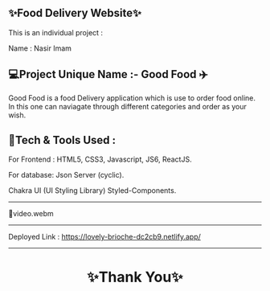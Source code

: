 ✨Food Delivery Website✨
---
This is an individual project :

Name : Nasir Imam

💻Project Unique Name :- Good Food ✈️
---
Good Food is a food Delivery application which is use to order food online. In this one can naviagate through different categories and order as your wish.

💫Tech & Tools Used :
---

For Frontend : HTML5, CSS3, Javascript, JS6, ReactJS.

For database: Json Server (cyclic).

Chakra UI (UI Styling Library) Styled-Components.

---
 🎥video.webm 



---
Deployed Link : https://lovely-brioche-dc2cb9.netlify.app/


---
<h1 align="center">✨Thank You✨</h1>

